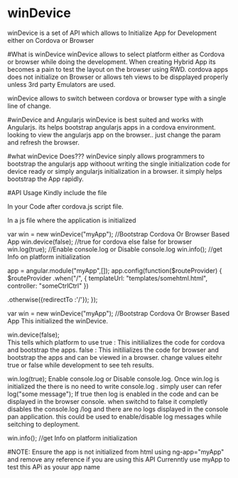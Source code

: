 # winDevice
winDevice is a set of API which allows to Initialize App for Development either on Cordova or Browser

#What is winDevice
winDevice allows to  select platform either as Cordova or browser while doing the development.
When creating Hybrid App its becomes a pain to  test the layout on the browser using RWD.
cordova apps does not initialize on Browser or allows teh views to be dispplayed properly unless
3rd party Emulators are  used.

winDevice allows to switch between cordova or browser type with a single line of change.

#winDevice and Angularjs
winDevice is best suited and works with Angularjs. its helps bootstrap angularjs apps in a cordova environment.
looking to view the angularjs app on the browser.. just change the param and refresh the browser.

#what winDevice Does???
winDevice sinply allows programmers to bootstrap the angularjs app withoout writing the single  initialization code
for device ready or simply angularjs initialization in a  browser. it simply helps bootstrap the App rapidly.


#API Usage
Kindly include the file 
<script src="winDevice.js"></script> 
In your Code after cordova.js script file.



In a js file where the application is initialized 


var win = new winDevice("myApp"); //Bootstrap Cordova Or Browser Based App
win.device(false);  //true for cordova else false for browser
win.log(true);  //Enable console.log or Disable console.log
win.info();  //get Info on platform initialization

app = angular.module("myApp",[]);
app.config(function($routeProvider)
{
   $routeProvider
   .when("/",
    {
     templateUrl: "templates/somehtml.html",
     controller: "someCtrlCtrl"
   })
   
   .otherwise({redirectTo :'/'});
});



var win = new winDevice("myApp"); //Bootstrap Cordova Or Browser Based App
This initialized  the winDevice.

win.device(false);  
This tells which platform to use 
true : This  initilializes the code for cordova and bootstrap the apps.
false : This  initilializes the code for browser and bootstrap the apps and can
        be viewed in a browser. change values eitehr true or false while development to see teh results.
        
win.log(true);
Enable console.log or Disable console.log. Once win.log is initialized the  there is no need to 
write console.log . simply user can refer log("some message");
If true then log is enabled in the code and can be displayed in the browser console.
when switchd to false it completly disables the console.log /log and there are no logs displayed in the console
pan application. this could be used to enable/disable log messages while seitching to deployment.
 
win.info();  //get Info on platform initialization

#NOTE:
Ensure the app is not initialized from html using ng-app="myApp" and remove any reference if you are using this API
Currenntly use myApp to test this APi as youur app name
